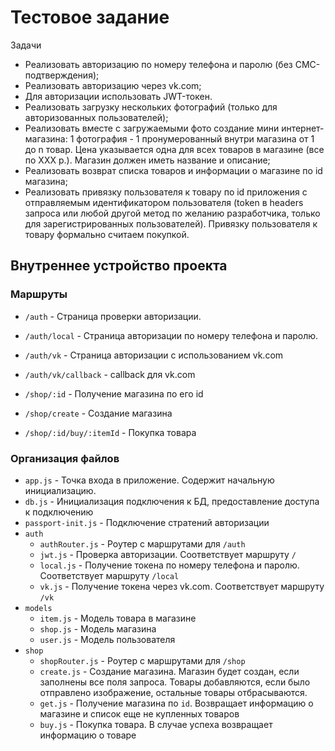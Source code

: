 # Тестовое задание
Задачи
- Реализовать авторизацию по номеру телефона и паролю (без СМС-подтверждения);
- Реализовать авторизацию через vk.com;
- Для авторизации использовать JWT-токен.
- Реализовать загрузку нескольких фотографий (только для авторизованных пользователей);
- Реализовать вместе с загружаемыми фото создание мини интернет-магазина: 1 фотография - 1 пронумерованный внутри магазина от 1 до n товар. Цена указывается одна для всех товаров в магазине (все по XXX р.). Магазин должен иметь название и описание;
- Реализовать возврат списка товаров и информации о магазине по id магазина;
- Реализовать привязку пользователя к товару по id приложения с отправляемым идентификатором пользователя (token в headers запроса или любой другой метод по желанию  разработчика, только для зарегистрированных пользователей). Привязку пользователя к товару формально считаем покупкой.

## Внутреннее устройство проекта
### Маршруты
- `/auth` - Страница проверки авторизации.
- `/auth/local` - Страница авторизации по номеру телефона и паролю.
- `/auth/vk` - Страница авторизации с использованием vk.com
- `/auth/vk/callback` - callback для vk.com

- `/shop/:id` - Получение магазина по его id
- `/shop/create` - Создание магазина
- `/shop/:id/buy/:itemId` - Покупка товара

### Организация файлов
- `app.js` - Точка входа в приложение. Содержит начальную инициализацию.
- `db.js` - Инициализация подключения к БД, предоставление доступа к подключению
- `passport-init.js` - Подключение стратений авторизации
- `auth`
    - `authRouter.js` - Роутер с маршрутами для `/auth`
    - `jwt.js` - Проверка авторизации. Соответствует маршруту `/`
    - `local.js` - Получение токена по номеру телефона и паролю. Соответствует маршруту `/local`
    - `vk.js` - Получение токена через vk.com. Соответствует маршруту `/vk`
- `models`
    - `item.js` - Модель товара в магазине
    - `shop.js` - Модель магазина
    - `user.js` - Модель пользователя
- `shop`
    - `shopRouter.js` - Роутер с маршрутами для `/shop`
    - `create.js` - Создание магазина. Магазин будет создан, если заполнены все поля запроса. Товары добавляются, если было отправлено изображение, остальные товары отбрасываются.
    - `get.js` - Получение магазина по `id`. Возвращает информацию о магазине и список еще не купленных товаров
    - `buy.js` - Покупка товара. В случае успеха возвращает информацию о товаре